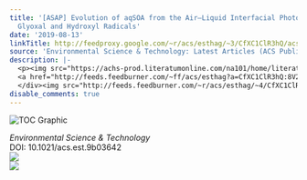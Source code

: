 ```yaml
---
title: '[ASAP] Evolution of aqSOA from the Air–Liquid Interfacial Photochemistry of
  Glyoxal and Hydroxyl Radicals'
date: '2019-08-13'
linkTitle: http://feedproxy.google.com/~r/acs/esthag/~3/CfXC1ClR3hQ/acs.est.9b03642
source: 'Environmental Science & Technology: Latest Articles (ACS Publications)'
description: |-
  <p><img src="https://achs-prod.literatumonline.com/na101/home/literatum/publisher/achs/journals/content/esthag/0/esthag.ahead-of-print/acs.est.9b03642/20190813/images/medium/es9b03642_0006.gif" alt="TOC Graphic"/></p><div><cite>Environmental Science & Technology</cite></div><div>DOI: 10.1021/acs.est.9b03642</div><div class="feedflare">
  <a href="http://feeds.feedburner.com/~ff/acs/esthag?a=CfXC1ClR3hQ:8V2wzkEnG4w:yIl2AUoC8zA"><img src="http://feeds.feedburner.com/~ff/acs/esthag?d=yIl2AUoC8zA" border="0"></img></a>
  </div><img src="http://feeds.feedburner.com/~r/acs/esthag/~4/CfXC1ClR3hQ" ...
disable_comments: true
---
```

<p><img src="https://achs-prod.literatumonline.com/na101/home/literatum/publisher/achs/journals/content/esthag/0/esthag.ahead-of-print/acs.est.9b03642/20190813/images/medium/es9b03642_0006.gif" alt="TOC Graphic"/></p><div><cite>Environmental Science & Technology</cite></div><div>DOI: 10.1021/acs.est.9b03642</div><div class="feedflare">
<a href="http://feeds.feedburner.com/~ff/acs/esthag?a=CfXC1ClR3hQ:8V2wzkEnG4w:yIl2AUoC8zA"><img src="http://feeds.feedburner.com/~ff/acs/esthag?d=yIl2AUoC8zA" border="0"></img></a>
</div><img src="http://feeds.feedburner.com/~r/acs/esthag/~4/CfXC1ClR3hQ" ...